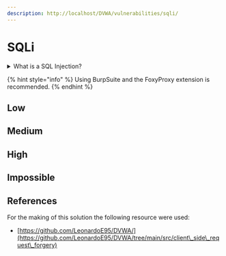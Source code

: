 ```yaml
---
description: http://localhost/DVWA/vulnerabilities/sqli/
---
```


# SQLi

<details>

<summary>What is a SQL Injection?</summary>

SQL injection is a type of security vulnerability that occurs when an attacker is able to manipulate a SQL query by injecting malicious SQL code into user-input fields or other parameters. This can happen when an application does not properly validate or sanitize user inputs before constructing SQL queries.

SQL injection attacks are most common in web applications that interact with a database. When user inputs are directly concatenated into SQL queries without proper validation, an attacker can input specially crafted strings that alter the intended logic of the SQL query.

</details>

{% hint style="info" %}
Using BurpSuite and the FoxyProxy extension is recommended.
{% endhint %}

## Low





## Medium





## High





## Impossible



## References

For the making of this solution the following resource were used:

* [https://github.com/LeonardoE95/DVWA/](https://github.com/LeonardoE95/DVWA/tree/main/src/client\_side\_request\_forgery)
